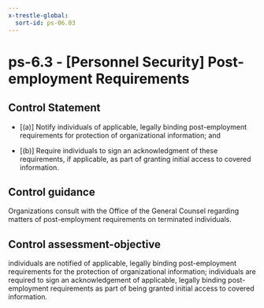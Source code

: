 ```yaml
---
x-trestle-global:
  sort-id: ps-06.03
---
```


# ps-6.3 - \[Personnel Security\] Post-employment Requirements

## Control Statement

- \[(a)\] Notify individuals of applicable, legally binding post-employment requirements for protection of organizational information; and

- \[(b)\] Require individuals to sign an acknowledgment of these requirements, if applicable, as part of granting initial access to covered information.

## Control guidance

Organizations consult with the Office of the General Counsel regarding matters of post-employment requirements on terminated individuals.

## Control assessment-objective

individuals are notified of applicable, legally binding post-employment requirements for the protection of organizational information;
individuals are required to sign an acknowledgement of applicable, legally binding post-employment requirements as part of being granted initial access to covered information.
